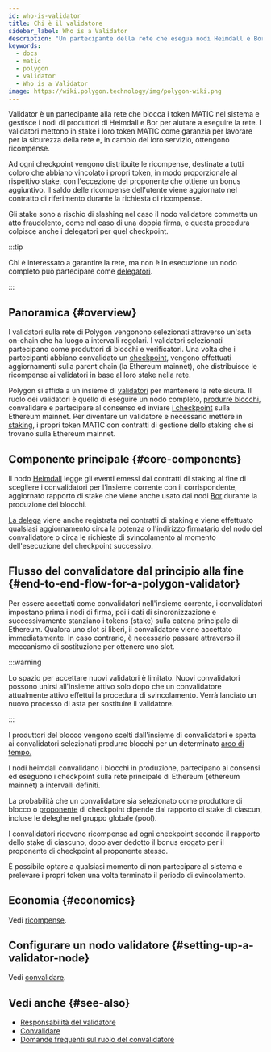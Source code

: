 ```yaml
---
id: who-is-validator
title: Chi è il validatore
sidebar_label: Who is a Validator
description: "Un partecipante della rete che esegua nodi Heimdall e Bor."
keywords:
  - docs
  - matic
  - polygon
  - validator
  - Who is a Validator
image: https://wiki.polygon.technology/img/polygon-wiki.png
---
```


Validator è un partecipante alla rete che blocca i token MATIC nel sistema e gestisce i nodi di produttori di Heimdall e Bor per aiutare a eseguire la rete. I validatori mettono in stake i loro token MATIC come garanzia per lavorare per la sicurezza della rete e, in cambio del loro servizio, ottengono ricompense.

Ad ogni checkpoint vengono distribuite le ricompense, destinate a tutti coloro che abbiano vincolato i propri token, in modo proporzionale al rispettivo stake, con l'eccezione del proponente che ottiene un bonus aggiuntivo. Il saldo delle ricompense dell'utente viene aggiornato nel contratto di riferimento durante la richiesta di ricompense.

Gli stake sono a rischio di slashing nel caso il nodo validatore commetta un atto fraudolento, come nel caso di una doppia firma, e questa procedura colpisce anche i delegatori per quel checkpoint.

:::tip

Chi è interessato a garantire la rete, ma non è in esecuzione un nodo completo può partecipare come [delegatori](/docs/maintain/glossary.md#delegator).

:::

## Panoramica {#overview}

I validatori sulla rete di Polygon vengonono selezionati attraverso un'asta on-chain che ha luogo a intervalli regolari. I validatori selezionati partecipano come produttori di blocchi e verificatori. Una volta che i partecipanti abbiano convalidato un [checkpoint](/docs/maintain/glossary.md#checkpoint-transaction), vengono effettuati aggiornamenti sulla parent chain (la Ethereum mainnet), che distribuisce le ricompense ai validatori in base al loro stake nella rete.

Polygon si affida a un insieme di [validatori](/docs/maintain/glossary.md#validator) per mantenere la rete sicura. Il ruolo dei validatori è quello di eseguire un nodo completo, [produrre blocchi](/docs/maintain/glossary.md#block-producer), convalidare e partecipare al consenso ed inviare [i checkpoint](/docs/maintain/glossary.md#checkpoint-transaction) sulla Ethereum mainnet. Per diventare un validatore e necessario mettere in [staking](/docs/maintain/glossary.md#staking), i propri token MATIC con contratti di gestione dello staking che si trovano sulla Ethereum mainnet.

## Componente principale {#core-components}

Il nodo [Heimdall](/docs/maintain/glossary.md#heimdall) legge gli eventi emessi dai contratti di staking al fine di scegliere i convalidatori per l'insieme corrente con il corrispondente, aggiornato rapporto di stake che viene anche usato dai nodi [Bor](/docs/maintain/glossary.md#bor) durante la produzione dei blocchi.

[La delega](/docs/maintain/glossary.md#delegator) viene anche registrata nei contratti di staking e viene effettuato qualsiasi aggiornamento circa la potenza o l'[indirizzo firmatario](/docs/maintain/glossary.md#signer-address) del nodo del convalidatore o circa le richieste di svincolamento al momento dell'esecuzione del checkpoint successivo.


## Flusso del convalidatore dal principio alla fine {#end-to-end-flow-for-a-polygon-validator}

Per essere accettati come convalidatori nell'insieme corrente, i convalidatori impostano prima i nodi di firma, poi i dati di sincronizzazione e successivamente stanziano i tokens (stake) sulla catena principale di Ethereum. Qualora uno slot si liberi, il convalidatore viene accettato immediatamente. In caso contrario, è necessario passare attraverso il meccanismo di sostituzione per ottenere uno slot.

:::warning

Lo spazio per accettare nuovi validatori è limitato. Nuovi convalidatori possono unirsi all'insieme attivo solo dopo che un convalidatore attualmente attivo effettui la procedura di svincolamento. Verrà lanciato un nuovo processo di asta per sostituire il validatore.

:::

I produttori del blocco vengono scelti dall'insieme di convalidatori e spetta ai convalidatori selezionati produrre blocchi per un determinato [arco di tempo.](/docs/maintain/glossary.md#span)

I nodi heimdall convalidano i blocchi in produzione, partecipano ai consensi ed eseguono i checkpoint sulla rete principale di Ethereum (ethereum mainnet) a intervalli definiti.

La probabilità che un convalidatore sia selezionato come produttore di blocco o [proponente](/docs/maintain/glossary.md#proposer) di checkpoint dipende dal rapporto di stake di ciascun, incluse le deleghe nel gruppo globale (pool).

I convalidatori ricevono ricompense ad ogni checkpoint secondo il rapporto dello stake di ciascuno, dopo aver dedotto il bonus erogato per il proponente di checkpoint al proponente stesso.

È possibile optare a qualsiasi momento di non partecipare al sistema e prelevare i propri token una volta terminato il periodo di svincolamento.

## Economia {#economics}

Vedi [ricompense](/docs/maintain/validator/rewards).

## Configurare un nodo validatore {#setting-up-a-validator-node}

Vedi [convalidare](/docs/maintain/validate/validator-index).

## Vedi anche {#see-also}

* [Responsabilità del validatore](/docs/maintain/validate/validator-responsibilities)
* [Convalidare](/docs/maintain/validate/validator-index)
* [Domande frequenti sul ruolo del convalidatore](/docs/maintain/validate/faq/validator-faq)
